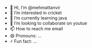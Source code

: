 - 👋 Hi, I’m @mehmattanvir
- 👀 I’m interested in cricket
- 🌱 I’m currently learning java
- 💞️ I’m looking to collaborate on youtue
- 📫 How to reach me email
- 😄 Pronouns: ...
- ⚡ Fun fact: ...

<!---
mehmattanvir/mehmattanvir is a ✨ special ✨ repository because its `README.md` (this file) appears on your GitHub profile.
You can click the Preview link to take a look at your changes.
--->
